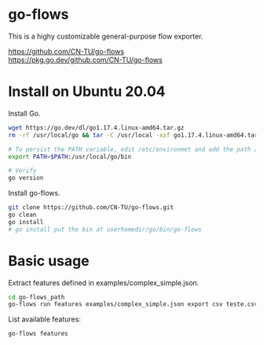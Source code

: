# go-flows
This is a highy customizable general-purpose flow exporter.

https://github.com/CN-TU/go-flows  
https://pkg.go.dev/github.com/CN-TU/go-flows

# Install on Ubuntu 20.04

Install Go.
```bash
wget https://go.dev/dl/go1.17.4.linux-amd64.tar.gz
rm -rf /usr/local/go && tar -C /usr/local -xzf go1.17.4.linux-amd64.tar.gz

# To persist the PATH variable, edit /etc/environmet and add the path /usr/local/go/bin.  
export PATH=$PATH:/usr/local/go/bin

# Verify
go version
```

Install go-flows.
```bash
git clone https://github.com/CN-TU/go-flows.git
go clean
go install
# go install put the bin at userhomedir/go/bin/go-flows
```
# Basic usage

Extract features defined in examples/complex_simple.json.
```bash
cd go-flows_path
go-flows run features examples/complex_simple.json export csv teste.csv source libpcap teste.pcap
```
List available features:
```bash
go-flows features
```
